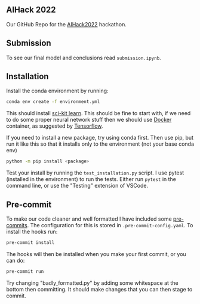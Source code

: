 ## AIHack 2022

Our GitHub Repo for the [AIHack2022](https://2022.aihack.org) hackathon.

## Submission

To see our final model and conclusions read `submission.ipynb`.

## Installation

Install the conda environment by running:

```bash
conda env create -f environment.yml
```

This should install [sci-kit learn](https://scikit-learn.org/stable/index.html). This should be fine to start with, if we need to do some proper neural network stuff then we should use [Docker](https://www.docker.com/) container, as suggested by [Tensorflow](https://www.tensorflow.org/install).

If you need to install a new package, try using conda first. Then use pip, but run it like this so that it installs only to the environment (not your base conda env)

```bash
python -m pip install <package>
```

Test your install by running the ```test_installation.py``` script. I use pytest (installed in the environment) to run the tests. Either run `pytest` in the command line, or use the "Testing" extension of VSCode.

## Pre-commit

To make our code cleaner and well formatted I have included some [pre-commits](https://pre-commit.com/). The configuration for this is stored in `.pre-commit-config.yaml`. To install the hooks run:
```bash
pre-commit install
```

The hooks will then be installed when you make your first commit, or you can do:
```bash
pre-commit run
```

Try changing "badly_formatted.py" by adding some whitespace at the bottom then committing. It should make changes that you can then stage to commit.
